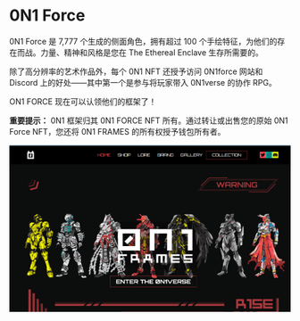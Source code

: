 # 0N1 Force

0N1 Force 是 7,777 个生成的侧面角色，拥有超过 100 个手绘特征，为他们的存在而战。力量、精神和风格是您在 The Ethereal Enclave 生存所需要的。

除了高分辨率的艺术作品外，每个 0N1 NFT 还授予访问 0N1force 网站和 Discord 上的好处——其中第一个是参与将玩家带入 0N1verse 的协作 RPG。

ON1 FORCE 现在可以认领他们的框架了！

**重要提示：** 0N1 框架归其 0N1 FORCE NFT 所有。通过转让或出售您的原始 0N1 Force NFT，您还将 0N1 FRAMES 的所有权授予钱包所有者。

![nft](01.png)


